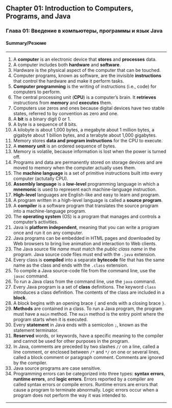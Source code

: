 ## Chapter 01: Introduction to Computers, Programs, and Java
### Глава 01: Введение в компьютеры, программы и язык Java
#### Summary/Резюме
---

1. A **computer** is an electronic device that **stores** and **processes** data.
2. A computer includes both **hardware** and **software**.
3. Hardware is the physical aspect of the computer that can be touched.
4. Computer programs, known as software, are the invisible **instructions** that control the hardware and make it perform tasks.
5. **Computer programming** is the writing of instructions (i.e., code) for computers to perform.
6. The central processing unit (**CPU**) is a computer’s brain. It **retrieves** instructions from **memory** and **executes** them.
7. Computers use zeros and ones because digital devices have two stable states, referred to by convention as zero and one.
8. A **bit** is a binary digit 0 or 1.
9. A byte is a sequence of 8 bits.
10. A kilobyte is about 1,000 bytes, a megabyte about 1 million bytes, a gigabyte about 1 billion bytes, and a terabyte about 1,000 gigabytes.
11. Memory stores **data and program instructions** for the CPU to execute.
12. A **memory unit** is an ordered sequence of bytes.
13. Memory is volatile, because information is lost when the power is turned off.
14. Programs and data are permanently stored on storage devices and are moved to memory when the computer actually uses them.
15. The **machine language** is a set of primitive instructions built into every computer (actutally CPU).
16. **Assembly language** is a **low-level** programming language in which a **mnemonic** is used to represent each machine-language instruction.
17. **High-level** languages are English-like and easy to learn and program.
18. A program written in a high-level language is called a **source program**.
19. A **compiler** is a software program that translates the source program into a machine-language program.
20. The **operating system** (OS) is a program that manages and controls a computer’s activities.
21. Java is **platform independent**, meaning that you can write a program once and run it on any computer.
22. Java programs can be embedded in HTML pages and downloaded by Web browsers to bring live animation and interaction to Web clients.
23. The Java source file *name* must match the *public class name* in the program. Java source code files must end with the `.java` extension.
24. Every class is **compiled** into a separate **bytecode** file that has the same name as the class and ends with the `.class` extension.
25. To compile a Java source-code file from the command line, use the `javac` command.
26. To run a Java class from the command line, use the `java` command.
27. Every Java program is a set of **class** definitions. The keyword `class` introduces a class definition. The contents of the class are included in a **block**.
28. A block begins with an opening brace `{` and ends with a closing brace `}`.
29. **Methods** are contained in a class. To run a Java program, the program must have a `main` method. The `main` method is the entry point where the program starts when it is executed.
30. Every **statement** in Java ends with a semicolon `;`, known as the statement terminator.
31. **Reserved** words, or keywords, have a specific meaning to the compiler and cannot be used for other purposes in the program.
32. In Java, comments are preceded by two slashes `//` on a line, called a line comment, or enclosed between `/*` and `*/` on one or several lines, called a block comment or paragraph comment. Comments are ignored by the compiler.
33. Java source programs are case sensitive.
34. Programming errors can be categorized into three types: **syntax errors**, **runtime errors**, and **logic errors**. Errors reported by a compiler are called syntax errors or compile errors. Runtime errors are errors that cause a program to terminate abnormally. Logic errors occur when a program does not perform the way it was intended to.


---
